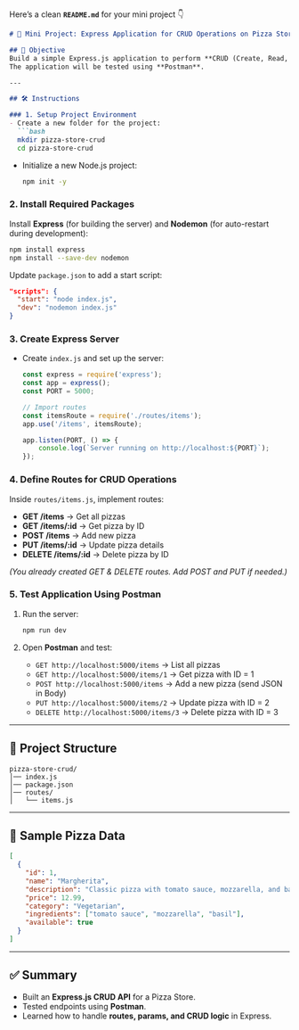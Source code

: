 Here’s a clean **`README.md`** for your mini project 👇

````markdown
# 🍕 Mini Project: Express Application for CRUD Operations on Pizza Store Items

## 📌 Objective
Build a simple Express.js application to perform **CRUD (Create, Read, Update, Delete)** operations on items in a pizza store.  
The application will be tested using **Postman**.

---

## 🛠️ Instructions

### 1. Setup Project Environment
- Create a new folder for the project:
  ```bash
  mkdir pizza-store-crud
  cd pizza-store-crud
````

* Initialize a new Node.js project:

  ```bash
  npm init -y
  ```

### 2. Install Required Packages

Install **Express** (for building the server) and **Nodemon** (for auto-restart during development):

```bash
npm install express
npm install --save-dev nodemon
```

Update `package.json` to add a start script:

```json
"scripts": {
  "start": "node index.js",
  "dev": "nodemon index.js"
}
```

### 3. Create Express Server

* Create `index.js` and set up the server:

  ```js
  const express = require('express');
  const app = express();
  const PORT = 5000;

  // Import routes
  const itemsRoute = require('./routes/items');
  app.use('/items', itemsRoute);

  app.listen(PORT, () => {
      console.log(`Server running on http://localhost:${PORT}`);
  });
  ```

### 4. Define Routes for CRUD Operations

Inside `routes/items.js`, implement routes:

* **GET /items** → Get all pizzas
* **GET /items/\:id** → Get pizza by ID
* **POST /items** → Add new pizza
* **PUT /items/\:id** → Update pizza details
* **DELETE /items/\:id** → Delete pizza by ID

*(You already created GET & DELETE routes. Add POST and PUT if needed.)*

### 5. Test Application Using Postman

1. Run the server:

   ```bash
   npm run dev
   ```
2. Open **Postman** and test:

   * `GET http://localhost:5000/items` → List all pizzas
   * `GET http://localhost:5000/items/1` → Get pizza with ID = 1
   * `POST http://localhost:5000/items` → Add a new pizza (send JSON in Body)
   * `PUT http://localhost:5000/items/2` → Update pizza with ID = 2
   * `DELETE http://localhost:5000/items/3` → Delete pizza with ID = 3

---

## 📂 Project Structure

```
pizza-store-crud/
│── index.js
│── package.json
│── routes/
│   └── items.js
```

---

## 🚀 Sample Pizza Data

```json
[
  {
    "id": 1,
    "name": "Margherita",
    "description": "Classic pizza with tomato sauce, mozzarella, and basil",
    "price": 12.99,
    "category": "Vegetarian",
    "ingredients": ["tomato sauce", "mozzarella", "basil"],
    "available": true
  }
]
```

---

## ✅ Summary

* Built an **Express.js CRUD API** for a Pizza Store.
* Tested endpoints using **Postman**.
* Learned how to handle **routes, params, and CRUD logic** in Express.

